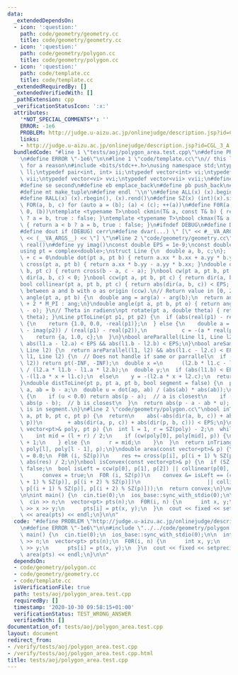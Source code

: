 ```yaml
---
data:
  _extendedDependsOn:
  - icon: ':question:'
    path: code/geometry/geometry.cc
    title: code/geometry/geometry.cc
  - icon: ':question:'
    path: code/geometry/polygon.cc
    title: code/geometry/polygon.cc
  - icon: ':question:'
    path: code/template.cc
    title: code/template.cc
  _extendedRequiredBy: []
  _extendedVerifiedWith: []
  _pathExtension: cpp
  _verificationStatusIcon: ':x:'
  attributes:
    '*NOT_SPECIAL_COMMENTS*': ''
    ERROR: -1e6
    PROBLEM: http://judge.u-aizu.ac.jp/onlinejudge/description.jsp?id=CGL_3_A
    links:
    - http://judge.u-aizu.ac.jp/onlinejudge/description.jsp?id=CGL_3_A
  bundledCode: "#line 1 \"tests/aoj/polygon_area.test.cpp\"\n#define PROBLEM \"http://judge.u-aizu.ac.jp/onlinejudge/description.jsp?id=CGL_3_A\"\
    \n#define ERROR \"-1e6\"\n\n#line 1 \"code/template.cc\"\n// this line is here\
    \ for a reason\n#include <bits/stdc++.h>\nusing namespace std;\ntypedef long long\
    \ ll;\ntypedef pair<int, int> ii;\ntypedef vector<int> vi;\ntypedef vector<ii>\
    \ vii;\ntypedef vector<vi> vvi;\ntypedef vector<vii> vvii;\n#define fi first\n\
    #define se second\n#define eb emplace_back\n#define pb push_back\n#define mp make_pair\n\
    #define mt make_tuple\n#define endl '\\n'\n#define ALL(x) (x).begin(), (x).end()\n\
    #define RALL(x) (x).rbegin(), (x).rend()\n#define SZ(x) (int)(x).size()\n#define\
    \ FOR(a, b, c) for (auto a = (b); (a) < (c); ++(a))\n#define F0R(a, b) FOR (a,\
    \ 0, (b))\ntemplate <typename T>\nbool ckmin(T& a, const T& b) { return a > b\
    \ ? a = b, true : false; }\ntemplate <typename T>\nbool ckmax(T& a, const T& b)\
    \ { return a < b ? a = b, true : false; }\n#ifndef DEBUG\n#define DEBUG 0\n#endif\n\
    #define dout if (DEBUG) cerr\n#define dvar(...) \" [\" << #__VA_ARGS__ \": \"\
    \ << (__VA_ARGS__) << \"] \"\n#line 2 \"code/geometry/geometry.cc\"\n#define xx\
    \ real()\n#define yy imag()\nconst double EPS = 1e-9;\nconst double INF = numeric_limits<double>::max();\n\
    using pt = complex<double>;\nstruct Line {\n  double a, b, c;\n};  // ax + by\
    \ + c = 0\ndouble dot(pt a, pt b) { return a.xx * b.xx + a.yy * b.yy; }\ndouble\
    \ cross(pt a, pt b) { return a.xx * b.yy - a.yy * b.xx; }\ndouble dir(pt a, pt\
    \ b, pt c) { return cross(b - a, c - a); }\nbool cw(pt a, pt b, pt c) { return\
    \ dir(a, b, c) < 0; }\nbool ccw(pt a, pt b, pt c) { return dir(a, b, c) > 0; }\n\
    bool collinear(pt a, pt b, pt c) { return abs(dir(a, b, c)) < EPS; }\n// Angle\
    \ between a and b with o as origin (ccw).\n// Return value in [0, 2PI)\ndouble\
    \ angle(pt a, pt b) {\n  double ang = arg(a) - arg(b);\n  return ang < 0 ? ang\
    \ + 2 * M_PI : ang;\n}\ndouble angle(pt a, pt b, pt o) { return angle(b - o, a\
    \ - o); }\n// Theta in radiens\npt rotate(pt a, double theta) { return a * polar(1.0,\
    \ theta); }\nLine ptToLine(pt p1, pt p2) {\n  if (abs(real(p1) - real(p2)) < EPS)\
    \ {\n    return {1.0, 0.0, -real(p1)};\n  } else {\n    double a = -(imag(p1)\
    \ - imag(p2)) / (real(p1) - real(p2)),\n           c = -(a * real(p1)) - imag(p2);\n\
    \    return {a, 1.0, c};\n  }\n}\nbool areParallel(Line l1, Line l2) {\n  return\
    \ abs(l1.a - l2.a) < EPS && abs(l1.b - l2.b) < EPS;\n}\nbool areSame(Line l1,\
    \ Line l2) {\n  return areParallel(l1, l2) && abs(l1.c - l2.c) < EPS;\n}\npt intersectPt(Line\
    \ l1, Line l2) {\n  // Does not handle if same or parrallel\n  if (areParallel(l1,\
    \ l2)) return pt(-INF, -INF);\n  double x =\n      (l2.b * l1.c - l1.b * l2.c)\
    \ / (l2.a * l1.b - l1.a * l2.b);\n  double y;\n  if (abs(l1.b) < EPS)\n    y =\
    \ -(l1.a * x + l1.c);\n  else\n    y = -(l2.a * x + l2.c);\n  return pt(x, y);\n\
    }\ndouble distToLine(pt p, pt a, pt b, bool segment = false) {\n  pt ap = p -\
    \ a, ab = b - a;\n  double u = dot(ap, ab) / (abs(ab) * abs(ab));\n  if (segment)\
    \ {\n    if (u < 0.0) return abs(p - a);  // a is closest\n    if (u > 1.0) return\
    \ abs(p - b);  // b is closest\n  }\n  return abs(p - a - ab * u);      // closest\
    \ is in segment.\n}\n#line 2 \"code/geometry/polygon.cc\"\nbool inTriangle(pt\
    \ a, pt b, pt c, pt p) {\n  return\n    abs(-abs(dir(a, b, c)) + abs(dir(a, b,\
    \ p))\n        + abs(dir(a, p, c)) + abs(dir(p, b, c))) < EPS;\n}\nbool inPolygon(const\
    \ vector<pt>& poly, pt p) {\n  int l = 1, r = SZ(poly) - 2;\n  while (l < r) {\n\
    \    int mid = (l + r) / 2;\n    if (cw(poly[0], poly[mid], p)) {\n      l = mid\
    \ + 1;\n    } else {\n      r = mid;\n    }\n  }\n  return inTriangle(poly[0],\
    \ poly[l], poly[l - 1], p);\n}\ndouble area(const vector<pt>& p) {\n  double res\
    \ = 0.0;\n  F0R (i, SZ(p))\n    res += cross(p[i], p[(i + 1) % SZ(p)]);\n  return\
    \ abs(res) / 2;\n}\nbool isConvex(const vector<pt>& p) {\n  if (SZ(p) < 3) return\
    \ false;\n  bool isLeft = ccw(p[0], p[1], p[2]) || collinear(p[0], p[1], p[2]),\n\
    \      convex = true;\n  F0R (i, SZ(p))\n    convex &= isLeft == (ccw(p[i], p[(i\
    \ + 1) % SZ(p)], p[(i + 2) % SZ(p)])\n                     || collinear(p[i],\
    \ p[(i + 1) % SZ(p)], p[(i + 2) % SZ(p)]));\n  return convex;\n}\n#line 5 \"tests/aoj/polygon_area.test.cpp\"\
    \n\nint main() {\n  cin.tie(0);\n  ios_base::sync_with_stdio(0);\n\n  int n;\n\
    \  cin >> n;\n  vector<pt> pts(n);\n  F0R(i, n) {\n      int x, y;\n      cin\
    \ >> x >> y;\n      pts[i] = pt(x, y);\n  }\n  cout << fixed << setprecision(6)\
    \ << area(pts) << endl;\n}\n\n"
  code: "#define PROBLEM \"http://judge.u-aizu.ac.jp/onlinejudge/description.jsp?id=CGL_3_A\"\
    \n#define ERROR \"-1e6\"\n\n#include \"../../code/geometry/polygon.cc\"\n\nint\
    \ main() {\n  cin.tie(0);\n  ios_base::sync_with_stdio(0);\n\n  int n;\n  cin\
    \ >> n;\n  vector<pt> pts(n);\n  F0R(i, n) {\n      int x, y;\n      cin >> x\
    \ >> y;\n      pts[i] = pt(x, y);\n  }\n  cout << fixed << setprecision(6) <<\
    \ area(pts) << endl;\n}\n\n"
  dependsOn:
  - code/geometry/polygon.cc
  - code/geometry/geometry.cc
  - code/template.cc
  isVerificationFile: true
  path: tests/aoj/polygon_area.test.cpp
  requiredBy: []
  timestamp: '2020-10-30 09:58:15+01:00'
  verificationStatus: TEST_WRONG_ANSWER
  verifiedWith: []
documentation_of: tests/aoj/polygon_area.test.cpp
layout: document
redirect_from:
- /verify/tests/aoj/polygon_area.test.cpp
- /verify/tests/aoj/polygon_area.test.cpp.html
title: tests/aoj/polygon_area.test.cpp
---
```

